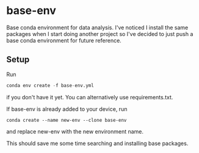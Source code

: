 # base-env
Base conda environment for data analysis. I've noticed I install the same packages when I start doing another project so I've decided to just push a base conda environment for future reference.

## Setup
Run
```s
conda env create -f base-env.yml
```
if you don't have it yet. You can alternatively use requirements.txt.

If base-env is already added to your device, run
```
conda create --name new-env --clone base-env
```
and replace new-env with the new environment name.

This should save me some time searching and installing base packages.
